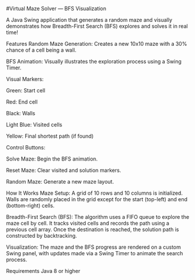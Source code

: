 #Virtual Maze Solver — BFS Visualization

A Java Swing application that generates a random maze and visually demonstrates how Breadth-First Search (BFS) explores and solves it in real time!

Features
Random Maze Generation: Creates a new 10x10 maze with a 30% chance of a cell being a wall.

BFS Animation: Visually illustrates the exploration process using a Swing Timer.

Visual Markers:

Green: Start cell

Red: End cell

Black: Walls

Light Blue: Visited cells

Yellow: Final shortest path (if found)

Control Buttons:

Solve Maze: Begin the BFS animation.

Reset Maze: Clear visited and solution markers.

Random Maze: Generate a new maze layout.

How It Works
Maze Setup:
A grid of 10 rows and 10 columns is initialized. Walls are randomly placed in the grid except for the start (top-left) and end (bottom-right) cells.

Breadth-First Search (BFS):
The algorithm uses a FIFO queue to explore the maze cell by cell. It tracks visited cells and records the path using a previous cell array. Once the destination is reached, the solution path is constructed by backtracking.

Visualization:
The maze and the BFS progress are rendered on a custom Swing panel, with updates made via a Swing Timer to animate the search process.

Requirements
Java 8 or higher
